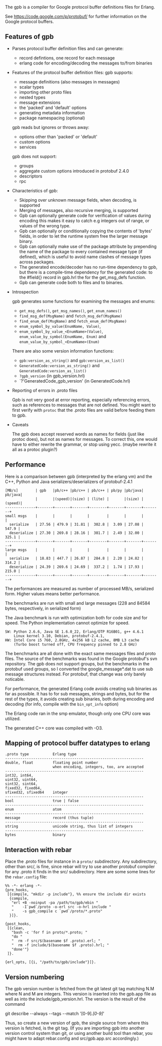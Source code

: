 The gpb is a compiler for Google protocol buffer definitions files
for Erlang.

See https://code.google.com/p/protobuf/ for further information on
the Google protocol buffers.

Features of gpb
---------------

*  Parses protocol buffer definition files and can generate:
   - record defintions, one record for each message
   - erlang code for encoding/decoding the messages to/from binaries

*  Features of the protocol buffer definition files:
   gpb supports:
   - message definitions (also messages in messages)
   - scalar types
   - importing other proto files
   - nested types
   - message extensions
   - the 'packed' and 'default' options
   - generating metadata information
   - package namespacing (optional)

   gpb reads but ignores or throws away:
   - options other than 'packed' or 'default'
   - custom options
   - services

   gpb does not support:
   - groups
   - aggregate custom options introduced in protobuf 2.4.0
   - descriptors
   - rpc

*  Characteristics of gpb:
   - Skipping over unknown message fields, when decoding, is supported
   - Merging of messages, also recursive merging, is supported
   - Gpb can optionally generate code for verification of values during
     encoding this makes it easy to catch e.g integers out of range,
     or values of the wrong type.
   - Gpb can optionally or conditionally copying the contents of 'bytes'
     fields, in order to let the runtime system free the larger message
     binary.
   - Gpb can optionally make use of the package attribute by prepending
     the name of the package to every contained message type (if defined),
     which is useful to avoid name clashes of message types across packages.
   - The generated encode/decoder has no run-time dependency to gpb,
     but there is a compile-time dependency for the generated code:
     to the #field{} record in gpb.hrl the for the get_msg_defs function.
   - Gpb can generate code both to files and to binaries.

*  Introspection

   gpb generates some functions for examining the messages and enums:
   - `get_msg_defs()`, `get_msg_names()`, `get_enum_names()`
   - `find_msg_def(MsgName)` and `fetch_msg_def(MsgName)`
   - `find_enum_def(MsgName)` and `fetch_enum_def(MsgName)`
   - `enum_symbol_by_value(EnumName, Value)`,
   - `enum_symbol_by_value_<EnumName>(Value)`,
     `enum_value_by_symbol(EnumName, Enum)` and
     `enum_value_by_symbol_<EnumName>(Enum)`

   There are also some version information functions:

   - `gpb:version_as_string()` and `gpb:version_as_list()`
   - `GeneratedCode:version_as_string()` and `GeneratedCode:version_as_list()`
   - `?gpb_version`  (in gpb_version.hrl)
   - `?'GeneratedCode_gpb_version'  (in GeneratedCode.hrl)

*  Reporting of errors in .proto files

   Gpb is not very good at error reporting, especially referencing
   errors, such as references to messages that are not defined.
   You might want to first verify with `protoc` that the .proto files
   are valid before feeding them to gpb.

*  Caveats

   The gpb does accept reserved words as names for fields (just like
   protoc does), but not as names for messages. To correct this, one
   would have to either rewrite the grammar, or stop using yecc.
   (maybe rewrite it all as a protoc plugin?)

Performance
-----------

Here is a comparison between gpb (interpreted by the erlang vm) and
the C++, Python and Java serializers/deserializers of protobuf-2.4.1

    [MB/s]        | gpb   |pb/c++ |pb/c++ | pb/c++ | pb/py |pb/java| pb/java|
                  |       |(speed)|(size) | (lite) |       |(size) | (speed)|
    --------------+-------+-------+-------+--------+-------+-------+--------+
    small msgs    |       |       |       |        |       |       |        |
      serialize   | 27.56 | 479.9 | 31.81 |  302.8 |  3.09 | 27.08 |  547.9 |
      deserialize | 27.30 | 269.8 | 28.16 |  381.7 |  2.49 | 32.00 |  325.1 |
    --------------+-------+-------+-------+--------+-------+-------+--------+
    large msgs    |       |       |       |        |       |       |        |
      serialize   | 18.83 | 447.7 | 26.87 |  284.8 |  2.20 | 24.82 |  314.2 |
      deserialize | 24.39 | 269.6 | 24.69 |  337.2 |  1.74 | 17.93 |  215.0 |
    --------------+-------+-------+-------+--------+-------+-------+--------+

The performances are measured as number of processed MB/s,
serialized form.  Higher values means better performance.

The benchmarks are run with small and large messages (228 and 84584
bytes, respectively, in serialized form)

The Java benchmark is run with optimization both for code size and for
speed. The Python implementation cannot optimize for speed.

    SW: Python 2.6.6, Java SE 1.6.0_22, Erlang/OTP R16B01, g++ 4.6.1
        Linux kernel 3.10, Debian, protobuf-2.4.1,
    HW: Intel Core i5 760, 2.8GHz, 4x256 kB L2 cache, 8MB L3 cache
        (Turbo boost turned off, CPU frequency pinned to 2.8 GHz)

The benchmarks are all done with the exact same messages files and
proto files.  The source of the benchmarks was found in the Google
protobuf's svn repository.  The gpb does not support groups, but the
benchmarks in the protobuf used groups, so I converted the
google_message*.dat to use sub message structures instead.
For protobuf, that change was only barely noticable.

For performance, the generated Erlang code avoids creating sub
binaries as far as possible. It has to for sub messages, strings and
bytes, but for the rest of the types, it avoids creating sub binaries,
both during encoding and decoding (for info, compile with the
`bin_opt_info` option)

The Erlang code ran in the smp emulator, though only one CPU core
was utilized.

The generated C++ core was compiled with -O3.


Mapping of protocol buffer datatypes to erlang
----------------------------------------------

    .proto type           Erlang type
    ----------------------------------------------------------------
    double, float         floating point number
                          when encoding, integers, too, are accepted
    ----------------------------------------------------------------
    int32, int64,
    uint32, uint64,
    sint32, sint64,
    fixed32, fixed64,
    sfixed32, sfixed64    integer
    ----------------------------------------------------------------
    bool                  true | false
    ----------------------------------------------------------------
    enum                  atom
    ----------------------------------------------------------------
    message               record (thus tuple)
    ----------------------------------------------------------------
    string                unicode string, thus list of integers
    ----------------------------------------------------------------
    bytes                 binary


Interaction with rebar
----------------------

Place the .proto files for instance in a `proto/` subdirectory.
Any subdirectory, other than src/, is fine, since rebar will try to
use another protobuf compiler for any .proto it finds in the src/
subdirectory.  Here are some some lines for the `rebar.config` file:

    %% -*- erlang -*-
    {pre_hooks,
     [{compile, "mkdir -p include"}, %% ensure the include dir exists
      {compile,
       "erl +B -noinput -pa /path/to/gpb/ebin "
       "    -I`pwd`/proto -o-erl src -o-hrl include "
       "    -s gpb_compile c `pwd`/proto/*.proto"
      }]}.

    {post_hooks,
     [{clean,
       "bash -c 'for f in proto/*.proto; "
       "do "
       "  rm -f src/$(basename $f .proto).erl; "
       "  rm -f include/$(basename $f .proto).hrl; "
       "done'"}
     ]}.

    {erl_opts, [{i, "/path/to/gpb/include"}]}.


Version numbering
-----------------

The gpb version number is fetched from the git latest git tag
matching N.M where N and M are integers.  This version is
inserted into the gpb.app file as well as into the
include/gpb_version.hrl.  The version is the result of the command

  git describe --always --tags --match '[0-9]*.[0-9]*'

Thus, so create a new version of gpb, the single source from where
this version is fetched, is the git tag.   (If you are importing
gpb into another version control system than git, or using another
build tool than rebar, you might have to adapt rebar.config and
src/gpb.app.src accordingly.)
